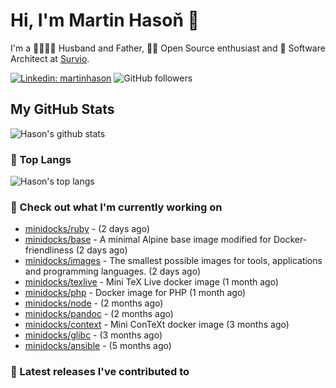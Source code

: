 # Hi, I'm Martin Hasoň 👋

I'm a 👨‍👩‍👧‍👦 Husband and Father, 🧑‍💻 Open Source enthusiast and 📐 Software Architect at [Survio](https://www.survio.com).

[![Linkedin: martinhason](https://img.shields.io/badge/-Martin%20Hasoň-blue?style=flat-square&logo=Linkedin&logoColor=white&link=https://www.linkedin.com/in/martinhason/)](https://www.linkedin.com/in/martinhason/)
![GitHub followers](https://img.shields.io/github/followers/hason?label=Follow&style=social)


## My GitHub Stats
![Hason's github stats](https://github-readme-stats.vercel.app/api?username=hason&show_icons=true&include_all_commits=true&theme=dracula&hide_border=true&hide_title=true)

### 💾 Top Langs
![Hason's top langs](https://github-readme-stats.vercel.app/api/top-langs/?username=hason&layout=compact&theme=dracula&hide_border=true&hide_title=true)

### 👷 Check out what I'm currently working on

- [minidocks/ruby](https://github.com/minidocks/ruby) -  (2 days ago)
- [minidocks/base](https://github.com/minidocks/base) - A minimal Alpine base image modified for Docker-friendliness (2 days ago)
- [minidocks/images](https://github.com/minidocks/images) - The smallest possible images for tools, applications and programming languages. (2 days ago)
- [minidocks/texlive](https://github.com/minidocks/texlive) - Mini TeX Live docker image (1 month ago)
- [minidocks/php](https://github.com/minidocks/php) - Docker image for PHP (1 month ago)
- [minidocks/node](https://github.com/minidocks/node) -  (2 months ago)
- [minidocks/pandoc](https://github.com/minidocks/pandoc) -  (2 months ago)
- [minidocks/context](https://github.com/minidocks/context) - Mini ConTeXt docker image (3 months ago)
- [minidocks/glibc](https://github.com/minidocks/glibc) -  (3 months ago)
- [minidocks/ansible](https://github.com/minidocks/ansible) -  (5 months ago)

### 🔭 Latest releases I've contributed to

